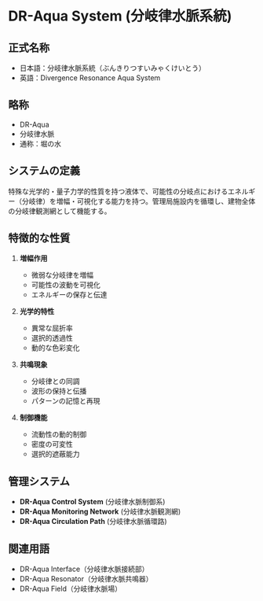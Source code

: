 # DR-Aqua System (分岐律水脈系統)

## 正式名称
- 日本語：分岐律水脈系統（ぶんきりつすいみゃくけいとう）
- 英語：Divergence Resonance Aqua System

## 略称
- DR-Aqua
- 分岐律水脈
- 通称：堀の水

## システムの定義
特殊な光学的・量子力学的性質を持つ液体で、可能性の分岐点におけるエネルギー（分岐律）を増幅・可視化する能力を持つ。管理局施設内を循環し、建物全体の分岐律観測網として機能する。

## 特徴的な性質
1. **増幅作用**
   - 微弱な分岐律を増幅
   - 可能性の波動を可視化
   - エネルギーの保存と伝達

2. **光学的特性**
   - 異常な屈折率
   - 選択的透過性
   - 動的な色彩変化

3. **共鳴現象**
   - 分岐律との同調
   - 波形の保持と伝播
   - パターンの記憶と再現

4. **制御機能**
   - 流動性の動的制御
   - 密度の可変性
   - 選択的遮蔽能力

## 管理システム
- **DR-Aqua Control System** (分岐律水脈制御系)
- **DR-Aqua Monitoring Network** (分岐律水脈観測網)
- **DR-Aqua Circulation Path** (分岐律水脈循環路)

## 関連用語
- DR-Aqua Interface（分岐律水脈接続部）
- DR-Aqua Resonator（分岐律水脈共鳴器）
- DR-Aqua Field（分岐律水脈場）